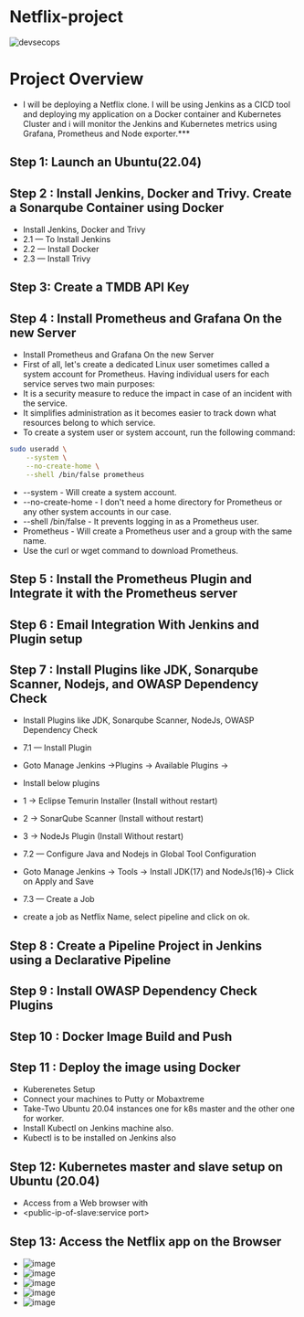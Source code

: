 # Netflix-project


![devsecops](https://imgur.com/vORuBnK.png)


# Project Overview 

- I will be deploying a Netflix clone. I will be using Jenkins as a CICD tool and deploying my application on a Docker container and Kubernetes Cluster and i will monitor the Jenkins and Kubernetes metrics using Grafana, Prometheus and Node exporter.***


## Step 1: Launch an Ubuntu(22.04) 

## Step 2 : Install Jenkins, Docker and Trivy. Create a Sonarqube Container using Docker

- Install Jenkins, Docker and Trivy
- 2.1 — To Install Jenkins
- 2.2 — Install Docker
- 2.3 — Install Trivy

## Step 3: Create a TMDB API Key


## Step 4 : Install Prometheus and Grafana On the new Server

- Install Prometheus and Grafana On the new Server
- First of all, let's create a dedicated Linux user sometimes called a system account for Prometheus. Having individual users for each service serves two main purposes:
- It is a security measure to reduce the impact in case of an incident with the service.
- It simplifies administration as it becomes easier to track down what resources belong to which service.
- To create a system user or system account, run the following command:

```bash
sudo useradd \
    --system \
    --no-create-home \
    --shell /bin/false prometheus
```

- --system - Will create a system account.
- --no-create-home - I don't need a home directory for Prometheus or any other system accounts in our case.
- --shell /bin/false - It prevents logging in as a Prometheus user.
- Prometheus - Will create a Prometheus user and a group with the same name.
- Use the curl or wget command to download Prometheus.


## Step 5 : Install the Prometheus Plugin and Integrate it with the Prometheus server


## Step 6 : Email Integration With Jenkins and Plugin setup


## Step 7 : Install Plugins like JDK, Sonarqube Scanner, Nodejs, and OWASP Dependency Check

- Install Plugins like JDK, Sonarqube Scanner, NodeJs, OWASP Dependency Check
- 7.1 — Install Plugin
- Goto Manage Jenkins →Plugins → Available Plugins →

- Install below plugins
- 1 → Eclipse Temurin Installer (Install without restart)
- 2 → SonarQube Scanner (Install without restart)
- 3 → NodeJs Plugin (Install Without restart)

- 7.2 — Configure Java and Nodejs in Global Tool Configuration
- Goto Manage Jenkins → Tools → Install JDK(17) and NodeJs(16)→ Click on Apply and Save

- 7.3 — Create a Job
- create a job as Netflix Name, select pipeline and click on ok.

## Step 8 : Create a Pipeline Project in Jenkins using a Declarative Pipeline


## Step 9 : Install OWASP Dependency Check Plugins


## Step 10 : Docker Image Build and Push


## Step 11 : Deploy the image using Docker

- Kuberenetes Setup
- Connect your machines to Putty or Mobaxtreme
- Take-Two Ubuntu 20.04 instances one for k8s master and the other one for worker.
- Install Kubectl on Jenkins machine also.
- Kubectl is to be installed on Jenkins also


## Step 12: Kubernetes master and slave setup on Ubuntu (20.04)

- Access from a Web browser with
- <public-ip-of-slave:service port>

## Step 13: Access the Netflix app on the Browser

- ![image](https://github.com/rutikdevops/DevOps-Project-11/assets/109506158/c9fd56c4-8e24-40bd-b67a-c7cce5edc16a)
- ![image](https://github.com/rutikdevops/DevOps-Project-11/assets/109506158/0662da82-ad5c-45c1-a81b-10152b33cb44)
- ![image](https://github.com/rutikdevops/DevOps-Project-11/assets/109506158/64d0e773-4ce6-453f-9e77-368547582dd6)
- ![image](https://github.com/user-attachments/assets/6639b3b8-9161-444c-99d2-ac0afed68fdf)
- ![image](https://github.com/user-attachments/assets/244d31a3-79aa-4e2b-aaa7-6b60949227c4)



